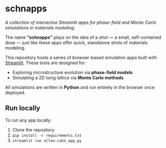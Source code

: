 # schnapps

*A collection of interactive Streamlit apps for phase-field and Monte Carlo simulations in materials modeling.*

The name **“schnapps”** plays on the idea of a *shot* — a small, self-contained dose — just like these apps offer quick, standalone shots of materials modeling.

This repository hosts a series of browser-based simulation apps built with [Streamlit](https://streamlit.io/). These tools are designed for:

- Exploring microstructure evolution via **phase-field models**
- Simulating a 2D Ising lattice via **Monte Carlo methods**

All simulations are written in **Python** and run entirely in the browser once deployed.

## Run locally

To run any app locally:

1. Clone the repository
2. `pip install -r requirements.txt`
3. `streamlit run allen-cahn_app.py`
